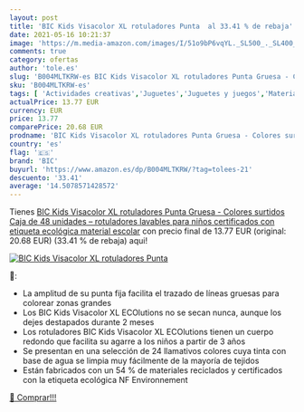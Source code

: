 ```yaml
---
layout: post
title: 'BIC Kids Visacolor XL rotuladores Punta  al 33.41 % de rebaja'
date: 2021-05-16 10:21:37
image: 'https://m.media-amazon.com/images/I/51o9bP6vqYL._SL500_._SL400_.jpg'
comments: true
category: ofertas
author: 'tole.es'
slug: 'B004MLTKRW-es BIC Kids Visacolor XL rotuladores Punta Gruesa - Colores...'
sku: 'B004MLTKRW-es'
tags: [ 'Actividades creativas','Juguetes','Juguetes y juegos','Material de escritura y dibujo para niños','Rotuladores de colores para niños','bic','escolar','material','rotuladores', ]
actualPrice: 13.77 EUR
currency: EUR
price: 13.77
comparePrice: 20.68 EUR
prodname: 'BIC Kids Visacolor XL rotuladores Punta Gruesa - Colores surtidos  Caja de 48 unidades – rotuladores lavables para niños  certificados con etiqueta ecológica  material escolar'
country: 'es'
flag: '🇪🇸'
brand: 'BIC'
buyurl: 'https://www.amazon.es/dp/B004MLTKRW/?tag=tolees-21'
descuento: '33.41'
average: '14.5078571428572'
---
```


Tienes [BIC Kids Visacolor XL rotuladores Punta Gruesa - Colores surtidos  Caja de 48 unidades – rotuladores lavables para niños  certificados con etiqueta ecológica  material escolar](https://www.amazon.es/dp/B004MLTKRW/?tag=tolees-21) con precio final de  13.77 EUR (original: 20.68 EUR) (33.41 %  de rebaja) aqui!

[![BIC Kids Visacolor XL rotuladores Punta ](https://m.media-amazon.com/images/I/51o9bP6vqYL._SL500_._SL400_.jpg)](https://www.amazon.es/dp/B004MLTKRW/?tag=tolees-21)

🔎:

- La amplitud de su punta fija facilita el trazado de líneas gruesas para colorear zonas grandes
- Los BIC Kids Visacolor XL ECOlutions no se secan nunca, aunque los dejes destapados durante 2 meses
- Los rotuladores BIC Kids Visacolor XL ECOlutions tienen un cuerpo redondo que facilita su agarre a los niños a partir de 3 años
- Se presentan en una selección de 24 llamativos colores cuya tinta con base de agua se limpia muy fácilmente de la mayoría de tejidos
- Están fabricados con un 54 % de materiales reciclados y certificados con la etiqueta ecológica NF Environnement

[🛒 Comprar!!!](https://www.amazon.es/dp/B004MLTKRW/?tag=tolees-21)
